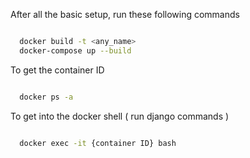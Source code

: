 After all the basic setup, run these following commands
```bash

  docker build -t <any_name>
  docker-compose up --build
```

To get the container ID
```bash

  docker ps -a
```

To get into the docker shell ( run django commands )
```bash

  docker exec -it {container ID} bash
```
